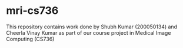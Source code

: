 # mri-cs736
This repository contains work done by Shubh Kumar (200050134) and Cheerla Vinay Kumar as part of our course project in Medical Image Computing (CS736)
